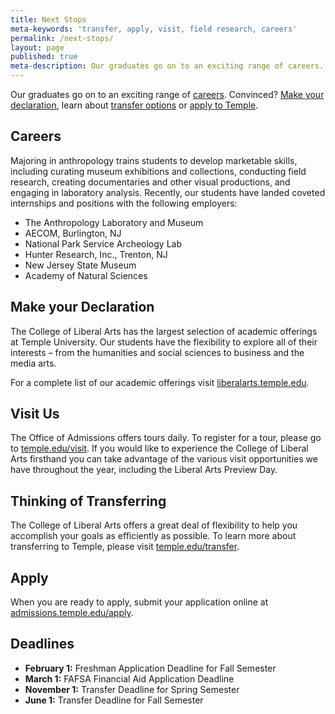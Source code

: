 ```yaml
---
title: Next Stops
meta-keywords: 'transfer, apply, visit, field research, careers'
permalink: /next-stops/
layout: page
published: true
meta-description: Our graduates go on to an exciting range of careers.
---
```

Our graduates go on to an exciting range of [careers](#careers). Convinced? [Make your declaration](#make-your-declaration), learn about [transfer options](#thinking-of-transferring) or [apply to Temple](#apply). 

## Careers

Majoring in anthropology trains students to develop marketable skills, including curating museum exhibitions and collections, conducting field research, creating documentaries and other visual productions, and engaging in laboratory analysis. Recently, our students have landed coveted internships and positions with the following employers:

- The Anthropology Laboratory and Museum
- AECOM, Burlington, NJ
- National Park Service Archeology Lab
- Hunter Research, Inc., Trenton, NJ
- New Jersey State Museum
- Academy of Natural Sciences

## Make your Declaration

The College of Liberal Arts has the largest selection of  academic offerings at Temple University. Our students have the flexibility to explore all of their interests – from the humanities and social sciences to business and the media arts.  

For a complete list of our academic offerings visit [liberalarts.temple.edu](http://liberalarts.temple.edu/).

## Visit Us

The Office of Admissions offers tours daily. To register for a tour, please go to [temple.edu/visit](http://temple.edu/visit). If you would like to experience the College of Liberal Arts firsthand you can take advantage of the various visit  opportunities we have throughout the year, including the Liberal Arts Preview Day.  

## Thinking of Transferring

The College of Liberal Arts offers a great deal of flexibility to help you accomplish your goals as efficiently as possible. To learn more about transferring to Temple, please visit [temple.edu/transfer](http://temple.edu/transfer).

## Apply

When you are ready to apply, submit your application online at [admissions.temple.edu/apply](http://admissions.temple.edu/apply).

## Deadlines

- **February 1:** Freshman Application Deadline for Fall Semester
- **March 1:** FAFSA Financial Aid Application Deadline
- **November 1:** Transfer Deadline for Spring Semester
- **June 1:** Transfer Deadline for Fall Semester
